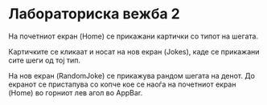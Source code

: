 # Лабораториска вежба 2

На почетниот екран (Home) се прикажани картички со типот на шегата.

Картичките се кликаат и носат на нов екран (Jokes), каде се прикажани сите шеги од тој тип.

На нов екран (RandomJoke) се прикажува рандом шегата на денот. До екранот се пристапува со копче кое се наоѓа на почетниот екран (Home) во горниот лев агол во AppBar.
